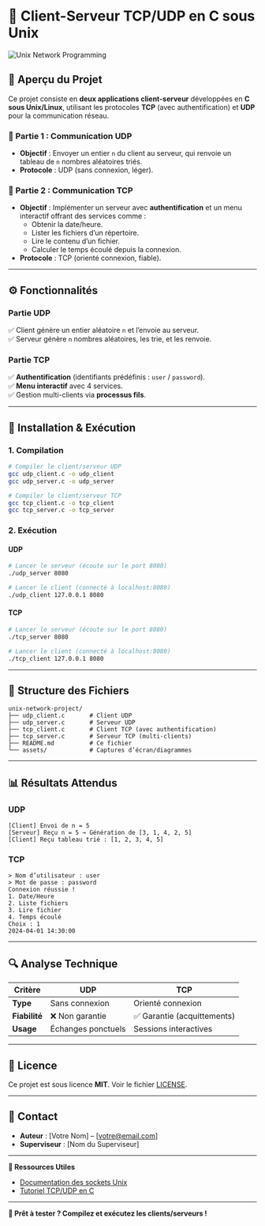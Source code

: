 # **📡 Client-Serveur TCP/UDP en C sous Unix**  

![Unix Network Programming](assets/unix-network.png)  

## **📌 Aperçu du Projet**  
Ce projet consiste en **deux applications client-serveur** développées en **C sous Unix/Linux**, utilisant les protocoles **TCP** (avec authentification) et **UDP** pour la communication réseau.  

### **🔹 Partie 1 : Communication UDP**  
- **Objectif** : Envoyer un entier `n` du client au serveur, qui renvoie un tableau de `n` nombres aléatoires triés.  
- **Protocole** : UDP (sans connexion, léger).  

### **🔹 Partie 2 : Communication TCP**  
- **Objectif** : Implémenter un serveur avec **authentification** et un menu interactif offrant des services comme :  
  - Obtenir la date/heure.  
  - Lister les fichiers d’un répertoire.  
  - Lire le contenu d’un fichier.  
  - Calculer le temps écoulé depuis la connexion.  
- **Protocole** : TCP (orienté connexion, fiable).  

---

## **⚙️ Fonctionnalités**  
### **Partie UDP**  
✅ Client génère un entier aléatoire `n` et l’envoie au serveur.  
✅ Serveur génère `n` nombres aléatoires, les trie, et les renvoie.  

### **Partie TCP**  
✅ **Authentification** (identifiants prédéfinis : `user` / `password`).  
✅ **Menu interactif** avec 4 services.  
✅ Gestion multi-clients via **processus fils**.  

---

## **🚀 Installation & Exécution**  
### **1. Compilation**  
```bash
# Compiler le client/serveur UDP
gcc udp_client.c -o udp_client
gcc udp_server.c -o udp_server

# Compiler le client/serveur TCP
gcc tcp_client.c -o tcp_client
gcc tcp_server.c -o tcp_server
```

### **2. Exécution**  
#### **UDP**  
```bash
# Lancer le serveur (écoute sur le port 8080)
./udp_server 8080

# Lancer le client (connecté à localhost:8080)
./udp_client 127.0.0.1 8080
```

#### **TCP**  
```bash
# Lancer le serveur (écoute sur le port 8080)
./tcp_server 8080

# Lancer le client (connecté à localhost:8080)
./tcp_client 127.0.0.1 8080
```

---

## **📂 Structure des Fichiers**  
```
unix-network-project/
├── udp_client.c       # Client UDP
├── udp_server.c       # Serveur UDP
├── tcp_client.c       # Client TCP (avec authentification)
├── tcp_server.c       # Serveur TCP (multi-clients)
├── README.md          # Ce fichier
└── assets/            # Captures d’écran/diagrammes
```

---

## **📊 Résultats Attendus**  
### **UDP**  
```
[Client] Envoi de n = 5
[Serveur] Reçu n = 5 → Génération de [3, 1, 4, 2, 5]
[Client] Reçu tableau trié : [1, 2, 3, 4, 5]
```

### **TCP**  
```
> Nom d’utilisateur : user
> Mot de passe : password
Connexion réussie !
1. Date/Heure
2. Liste fichiers
3. Lire fichier
4. Temps écoulé
Choix : 1
2024-04-01 14:30:00
```

---

## **🔍 Analyse Technique**  
| **Critère**       | **UDP**                          | **TCP**                          |  
|-------------------|----------------------------------|----------------------------------|  
| **Type**          | Sans connexion                   | Orienté connexion                |  
| **Fiabilité**     | ❌ Non garantie                  | ✅ Garantie (acquittements)      |  
| **Usage**         | Échanges ponctuels               | Sessions interactives            |  

---

## **📜 Licence**  
Ce projet est sous licence **MIT**. Voir le fichier [LICENSE](LICENSE).  

---

## **📧 Contact**  
- **Auteur** : [Votre Nom] – [votre@email.com]  
- **Superviseur** : [Nom du Superviseur]  

---

**🔗 Ressources Utiles**  
- [Documentation des sockets Unix](https://man7.org/linux/man-pages/man2/socket.2.html)  
- [Tutoriel TCP/UDP en C](https://beej.us/guide/bgnet/)  

--- 

**🚀 Prêt à tester ? Compilez et exécutez les clients/serveurs !**
